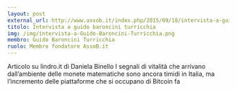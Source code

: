 ```yaml
---
layout: post
external_url: http://www.assob.it/index.php/2015/09/18/intervista-a-guido-baroncini-turricchia/
titolo: Intervista a guido baroncini turricchia
img: /img/intervista-a-Guido-Baroncini-Turricchia.png
membro: Guido Baroncini Turricchia
ruolo: Membro fondatore AssoB.it
---
```


Articolo su lindro.it di Daniela Binello I segnali di vitalità che arrivano dall’ambiente delle monete matematiche sono ancora timidi in Italia, ma l’incremento delle piattaforme che si occupano di Bitcoin fa
